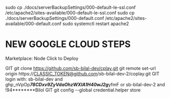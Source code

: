 
sudo cp ./docs/serverBackupSettings/000-default-le-ssl.conf /etc/apache2/sites-available/000-default-le-ssl.conf
sudo cp ./docs/serverBackupSettings/000-default.conf /etc/apache2/sites-available/000-default.conf
sudo systemctl restart apache2



# NEW GOOGLE CLOUD STEPS

Marketplace: Node Click to Deploy

GIT git clone https://github.com/sb-bilal-dev/cplay.git
git remote set-url origin https://CLASSIC_TOKEN@github.com/sb-bilal-dev-2/coplay.git
GIT login with: sb-bilal-dev and ghp_nVpOp***78CDxv9ZyVdaOhzWXlA1H40wJ2g***yfmF or sb-bilal-dev-2 and !94********Bilol
GIT git config --global credential.helper store
